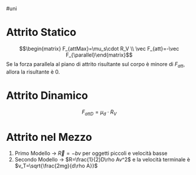 #uni 
# Attrito Statico
$$\begin{matrix} F_{attMax}=\mu_s\cdot R_V \\ \vec F_{att}=-\vec F_{\parallel}\end{matrix}$$Se la forza parallela al piano di attrito risultante sul corpo è minore di $F_{att}$, allora la risultante è $0$.
# Attrito Dinamico
$$F_{attD}=\mu_d\cdot R_V$$
# Attrito nel Mezzo
1. Primo Modello $\to$ $\vec R=-bv$ per oggetti piccoli e velocità basse
2. Secondo Modello $\to$ $R=\frac{1}{2}D\rho Av^2$ e la velocità terminale è $v_T=\sqrt{\frac{2mg}{d\rho A}}$ 
